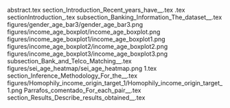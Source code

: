 abstract.tex
section_Introduction_Recent_years_have__.tex
.tex
sectionIntroduction_.tex
subsection_Banking_Information_The_dataset__.tex
figures/gender_age_bar3/gender_age_bar3.png
figures/income_age_boxplot/income_age_boxplot.png
figures/income_age_boxplot1/income_age_boxplot1.png
figures/income_age_boxplot2/income_age_boxplot2.png
figures/income_age_boxplot3/income_age_boxplot3.png
subsection_Bank_and_Telco_Matching__.tex
figures/sei_age_heatmap/sei_age_heatmap.png
1.tex
section_Inference_Methodology_For_the__.tex
figures/Homophily_income_origin_target_1/Homophily_income_origin_target_1.png
Parrafos_comentado_For_each_pair__.tex
section_Results_Describe_results_obtained__.tex
